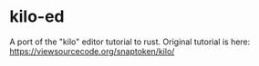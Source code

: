 # kilo-ed
A port of the "kilo" editor tutorial to rust. Original tutorial is here: https://viewsourcecode.org/snaptoken/kilo/
